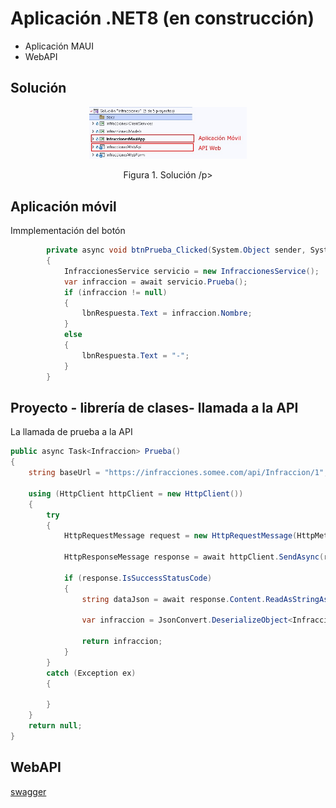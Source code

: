 # Aplicación .NET8 (en construcción)

- Aplicación MAUI
- WebAPI

## Solución

<div align="center">
        <img style="width:50%;" src="Infracciones/solucion.jpg"/>
        <p>Figura 1. Solución /p>
</div>


## Aplicación móvil

Immplementación del botón
```csharp
        private async void btnPrueba_Clicked(System.Object sender, System.EventArgs e)
        {
            InfraccionesService servicio = new InfraccionesService();
            var infraccion = await servicio.Prueba();
            if (infraccion != null)
            {
                lbnRespuesta.Text = infraccion.Nombre;
            }
            else
            {
                lbnRespuesta.Text = "-";
            }
        }
```

## Proyecto - librería de clases- llamada a la API

La llamada de prueba a la API
```csharp
public async Task<Infraccion> Prueba()
{
    string baseUrl = "https://infracciones.somee.com/api/Infraccion/1";

    using (HttpClient httpClient = new HttpClient())
    {
        try
        {
            HttpRequestMessage request = new HttpRequestMessage(HttpMethod.Get, $"{baseUrl}");

            HttpResponseMessage response = await httpClient.SendAsync(request);

            if (response.IsSuccessStatusCode)
            {
                string dataJson = await response.Content.ReadAsStringAsync();

                var infraccion = JsonConvert.DeserializeObject<Infraccion>(dataJson);

                return infraccion;
            }
        }
        catch (Exception ex)
        {
            
        }
    }
    return null;
}
```

## WebAPI
<a href="https://infracciones.somee.com/swagger/index.html">swagger</a> 
